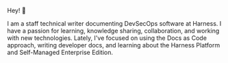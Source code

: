 Hey! 👋 

I am a staff technical writer documenting DevSecOps software at Harness. I have a passion for learning, knowledge sharing, collaboration, and working with new technologies. Lately, I've focused on using the Docs as Code approach, writing developer docs, and learning about the Harness Platform and Self-Managed Enterprise Edition.


<!---
brian311/brian311 is a ✨ special ✨ repository because its `README.md` (this file) appears on your GitHub profile.
You can click the Preview link to take a look at your changes.
--->

